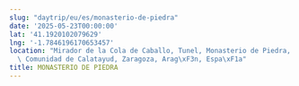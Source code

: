 ```yaml
---
slug: "daytrip/eu/es/monasterio-de-piedra"
date: '2025-05-23T00:00:00'
lat: '41.1920102079629'
lng: '-1.7846196170653457'
location: "Mirador de la Cola de Caballo, Tunel, Monasterio de Piedra, Nu\xE9valos,\
  \ Comunidad de Calatayud, Zaragoza, Arag\xF3n, Espa\xF1a"
title: MONASTERIO DE PIEDRA
---
```



